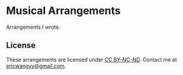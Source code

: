 # Musical Arrangements

Arrangements I wrote.

## License

These arrangements are licensed under [CC BY-NC-ND](https://creativecommons.org/licenses/by-nc-nd/4.0/). Contact me at
<ericwangyy@gmail.com>.

